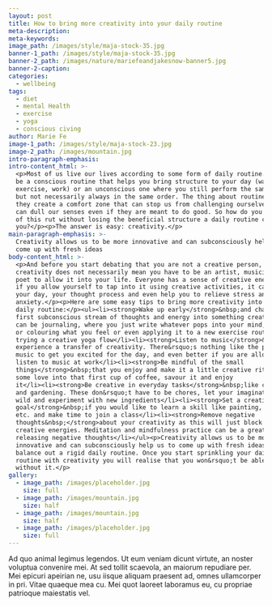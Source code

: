 ```yaml
---
layout: post
title: How to bring more creativity into your daily routine
meta-description:
meta-keywords:
image_path: /images/style/maja-stock-35.jpg
banner-1_path: /images/style/maja-stock-35.jpg
banner-2_path: /images/nature/mariefeandjakesnow-banner5.jpg
banner-2-caption:
categories:
  - wellbeing
tags:
  - diet
  - mental Health
  - exercise
  - yoga
  - conscious civing
author: Marie Fe
image-1_path: /images/style/maja-stock-23.jpg
image-2_path: /images/mountain.jpg
intro-paragraph-emphasis:
intro-content_html: >-
  <p>Most of us live our lives according to some form of daily routine. It can
  be a conscious routine that helps you bring structure to your day (wake up,
  exercise, work) or an unconscious one where you still perform the same tasks
  but not necessarily always in the same order. The thing about routines is that
  they create a comfort zone that can stop us from challenging ourselves. They
  can dull our senses even if they are meant to do good. So how do you get out
  of this rut without losing the beneficial structure a daily routine can give
  you?</p><p>The answer is easy: creativity.</p>
main-paragraph-emphasis: >-
  Creativity allows us to be more innovative and can subconsciously help us to
  come up with fresh ideas
body-content_html: >-
  <p>And before you start debating that you are not a creative person,
  creativity does not necessarily mean you have to be an artist, musician or
  poet to allow it into your life. Everyone has a sense of creative energy, and
  if you allow yourself to tap into it using creative activities, it can improve
  your day, your thought process and even help you to relieve stress and
  anxiety.</p><p>Here are some easy tips to bring more creativity into your
  daily routine:</p><ul><li><strong>Wake up early</strong>&nbsp;and channel that
  first subconscious stream of thoughts and energy into something creative. This
  can be journaling, where you just write whatever pops into your mind, drawing
  or colouring what you feel or even applying it to a new exercise routine, like
  trying a creative yoga flow</li><li><strong>Listen to music</strong>&nbsp;to
  experience a transfer of creativity. There&rsquo;s nothing like the power of
  music to get you excited for the day, and even better if you are allowed to
  listen to music at work</li><li><strong>Be mindful of the small
  things</strong>&nbsp;that you enjoy and make it a little creative ritual. Put
  some love into that first cup of coffee, savour it and enjoy
  it</li><li><strong>Be creative in everyday tasks</strong>&nbsp;like cooking
  and gardening. These don&rsquo;t have to be chores, let your imagination run
  wild and experiment with new ingredients</li><li><strong>Set a creative
  goal</strong>&nbsp;if you would like to learn a skill like painting, pottery,
  etc. and make time to join a class</li><li><strong>Remove negative
  thoughts&nbsp;</strong>about your creativity as this will just block your
  creative energies. Meditation and mindfulness practice can be a great help in
  releasing negative thoughts</li></ul><p>Creativity allows us to be more
  innovative and can subconsciously help us to come up with fresh ideas and to
  balance out a rigid daily routine. Once you start sprinkling your daily
  routine with creativity you will realise that you won&rsquo;t be able to live
  without it.</p>
gallery:
  - image_path: /images/placeholder.jpg
    size: full
  - image_path: /images/mountain.jpg
    size: half
  - image_path: /images/mountain.jpg
    size: half
  - image_path: /images/placeholder.jpg
    size: full
---
```


Ad quo animal legimus legendos. Ut eum veniam dicunt virtute, an noster voluptua convenire mei. At sed tollit scaevola, an maiorum repudiare per. Mei epicuri apeirian ne, usu iisque aliquam praesent ad, omnes ullamcorper in pri. Vitae quaeque mea cu. Mei quot laoreet laboramus eu, cu propriae patrioque maiestatis vel.

&nbsp;

